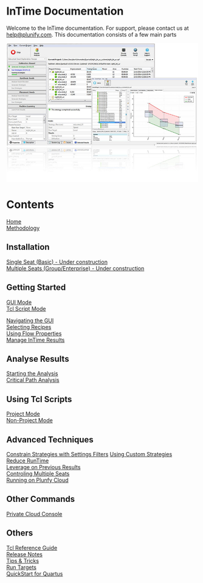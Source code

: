 InTime Documentation
====================

Welcome to the InTime documentation. For support, please contact us at <help@plunify.com>. This documentation consists of a few main parts

![InTime](images/quickstart/intime_overview.jpg)


Contents
========
[Home](index.md)  
[Methodology](intime_flow.md)

Installation
-------------
[Single Seat (Basic) - Under construction]()  
[Multiple Seats (Group/Enterprise)  - Under construction]()

Getting Started
------------------- 
[GUI Mode](quickstart.md)  
[Tcl Script Mode](quickstart_tcl.md)

[Navigating the GUI](gui.md)  
[Selecting Recipes](recipes.md)  
[Using Flow Properties](flow_properties.md)  
[Manage InTime Results](results.md)  

Analyse Results
------------------- 
[Starting the Analysis](analyze.md)  
[Critical Path Analysis](design_analysis.md)

Using Tcl Scripts
-------------------
[Project Mode](project_mode.md)  
[Non-Project Mode](non_project_mode.md)

Advanced Techniques
-------------------
[Constrain Strategies with Settings Filters](setting_filters.md)
[Using Custom Strategies](custom_strategies.md)  
[Reduce RunTime]()  
[Leverage on Previous Results]()  
[Controling Multiple Seats]()  
[Running on Plunfy Cloud]()

Other Commands
-------------------
[Private Cloud Console](private_cloud_administration.md)  

Others
------------------- 
[Tcl Reference Guide](tcl_reference.md)  
[Release Notes]()  
[Tips & Tricks](tips_and_tricks.md)  
[Run Targets](run_targets.md)  
[QuickStart for Quartus](quickstart_quartus.md)  
